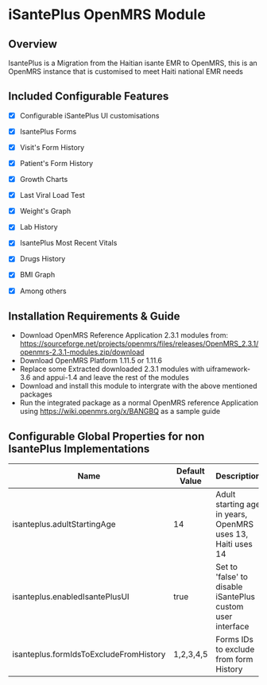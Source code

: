 iSantePlus OpenMRS Module
=====================================

Overview
-------------------------------------
IsantePlus is a Migration from the Haitian isante EMR to OpenMRS, this is an OpenMRS instance that is customised to meet Haiti national EMR needs


Included Configurable Features
-------------------------------------
- [x] Configurable iSantePlus UI customisations
- [x] IsantePlus Forms
- [x] Visit's Form History
- [x] Patient's Form History
- [x] Growth Charts
- [x] Last Viral Load Test
- [x] Weight's Graph
- [x] Lab History
- [x] IsantePlus Most Recent Vitals
- [x] Drugs History
- [x] BMI Graph
- [x] Among others


Installation Requirements & Guide
-------------------------------------
- Download OpenMRS Reference Application 2.3.1 modules from: https://sourceforge.net/projects/openmrs/files/releases/OpenMRS_2.3.1/openmrs-2.3.1-modules.zip/download
- Download OpenMRS Platform 1.11.5 or 1.11.6
- Replace some Extracted downloaded 2.3.1 modules with uiframework-3.6 and appui-1.4 and leave the rest of the modules
- Download and install this module to intergrate with the above mentioned packages
- Run the integrated package as a normal OpenMRS reference Application using https://wiki.openmrs.org/x/BANGBQ as a sample guide


Configurable Global Properties for non IsantePlus Implementations
-------------------------------------
| Name  | Default Value | Description |
| ------------- | ------------- | ------------- |
| isanteplus.adultStartingAge | 14 | Adult starting age in years, OpenMRS uses 13, Haiti uses 14 |
| isanteplus.enabledIsantePlusUI | true | Set to 'false' to disable iSantePlus custom user interface |
| isanteplus.formIdsToExcludeFromHistory | 1,2,3,4,5 | Forms IDs to exclude from form History |
